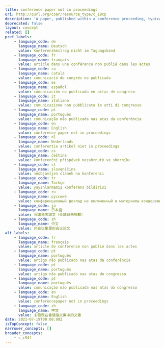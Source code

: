 ```yaml
---
title: conference paper not in proceedings
uri: http://purl.org/coar/resource_type/c_18cp
description: 'A paper, published within a conference proceeding, typically the realization of a research paper reporting original research findings. [Source: Adapted from http://purl.org/spar/fabio/ConferencePaper]'
deprecated: false
layout: concept
related: []
pref_labels:
    - language_code: de
      language_name: Deutsch
      value: Konferenzbeitrag nicht im Tagungsband
    - language_code: fr
      language_name: français
      value: article dans une conférence non publié dans les actes
    - language_code: ca
      language_name: català
      value: comunicació de congrés no publicada
    - language_code: es
      language_name: español
      value: comunicación no publicada en actas de congreso
    - language_code: it
      language_name: italiano
      value: comunicazione non pubblicata in atti di congresso
    - language_code: pt
      language_name: português
      value: comunicação não publicada nas atas da conferência
    - language_code: en
      language_name: English
      value: conference paper not in proceedings
    - language_code: nl
      language_name: Nederlands
      value: conferentie artikel niet in proceedings
    - language_code: cs
      language_name: čeština
      value: konferenční příspěvek nezahrnutý ve sborníku
    - language_code: sl
      language_name: slovenščina
      value: neobjavljen članek na konferenci
    - language_code: tr
      language_name: Türkçe
      value: yayınlanmamış konferans bildirisi
    - language_code: ru
      language_name: русский
      value: конференционный доклад не включенный в материалы конференции
    - language_code: ja
      language_name: 日本語
      value: 会議発表論文（会議録未掲載）
    - language_code: zh
      language_name: 中文
      value: 非会议集里的会议论文
alt_labels:
    - language_code: fr
      language_name: français
      value: article de conférence non publié dans les actes
    - language_code: pt
      language_name: português
      value: artigo não publicado nas atas da conferência
    - language_code: pt
      language_name: português
      value: artigo não publicado nas atas do congresso
    - language_code: pt
      language_name: português
      value: comunicação não publicada nas atas do congresso
    - language_code: en
      language_name: English
      value: conferencepaper not in proceedings
    - language_code: zh
      language_name: 中文
      value: 未發表在會議論文集中的文章
date: 2021-07-19T00:00:00Z
isTopConcept: false
narrower_concepts: []
broader_concepts:
    - c_c94f
---
```


